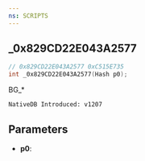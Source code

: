 ```yaml
---
ns: SCRIPTS
---
```

## _0x829CD22E043A2577

```c
// 0x829CD22E043A2577 0xC515E735
int _0x829CD22E043A2577(Hash p0);
```

BG_*

```
NativeDB Introduced: v1207
```

## Parameters
* **p0**:
